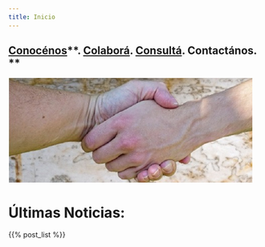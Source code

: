```yaml
---
title: Inicio
---
```

## [**Conocénos**](/quienes-somos/)**.                    **[**Colaborá**](/colabora/)**.       **[**Consultá**](/jurisprudencia/)**. Contactános. **

![](/images/uploads/manos.jpg)

# Últimas Noticias:

{{% post_list %}}
